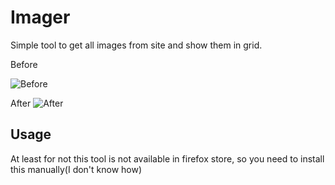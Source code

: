 # Imager
Simple tool to get all images from site and show them in grid.

Before

![Before](https://github.com/qarmin/imager/assets/41945903/0843ea1d-a25e-4fde-a1a5-7f272450ece0)

After
![After](https://github.com/qarmin/imager/assets/41945903/4c8ec0d4-53a7-486c-aa84-eb4aa0fbe7d0)

## Usage
At least for not this tool is not available in firefox store, so you need to install this manually(I don't know how)